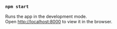 
### `npm start`

Runs the app in the development mode.<br>
Open [http://localhost:8000](http://localhost:8000) to view it in the browser.
